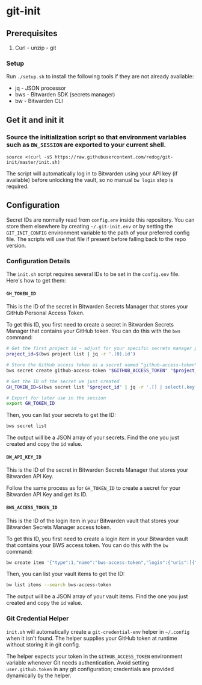 git-init
========

## Prerequisites
  1. Curl - unzip - git

### Setup
Run `./setup.sh` to install the following tools if they are not already available:

  * jq - JSON processor
  * bws - Bitwarden SDK (secrets manager)
  * bw - Bitwarden CLI

## Get it and init it
### Source the initialization script so that environment variables such as `BW_SESSION` are exported to your current shell.

```
source <(curl -sS https://raw.githubusercontent.com/redog/git-init/master/init.sh)
```

The script will automatically log in to Bitwarden using your API key (if available) before unlocking the vault, so no manual `bw login` step is required.

## Configuration

Secret IDs are normally read from `config.env` inside this repository. You can
store them elsewhere by creating `~/.git-init.env` or by setting the
`GIT_INIT_CONFIG` environment variable to the path of your preferred config
file. The scripts will use that file if present before falling back to the repo
version.

### Configuration Details

The `init.sh` script requires several IDs to be set in the `config.env` file. Here's how to get them:

#### `GH_TOKEN_ID`
This is the ID of the secret in Bitwarden Secrets Manager that stores your GitHub Personal Access Token.

To get this ID, you first need to create a secret in Bitwarden Secrets Manager that contains your GitHub token. You can do this with the `bws` command:
```bash
# Get the first project id - adjust for your specific secrets manager project
project_id=$(bws project list | jq -r '.[0].id')

# Store the GitHub access token as a secret named "github-access-token"
bws secret create github-access-token "$GITHUB_ACCESS_TOKEN" "$project_id"

# Get the ID of the secret we just created
GH_TOKEN_ID=$(bws secret list "$project_id" | jq -r '.[] | select(.key == "github-access-token") | .id')

# Export for later use in the session
export GH_TOKEN_ID
```
Then, you can list your secrets to get the ID:
```bash
bws secret list
```
The output will be a JSON array of your secrets. Find the one you just created and copy the `id` value.

#### `BW_API_KEY_ID`
This is the ID of the secret in Bitwarden Secrets Manager that stores your Bitwarden API Key.

Follow the same process as for `GH_TOKEN_ID` to create a secret for your Bitwarden API Key and get its ID.

#### `BWS_ACCESS_TOKEN_ID`
This is the ID of the login item in your Bitwarden vault that stores your Bitwarden Secrets Manager access token.

To get this ID, you first need to create a login item in your Bitwarden vault that contains your BWS access token. You can do this with the `bw` command:
```bash
bw create item '{"type":1,"name":"bws-access-token","login":{"uris":[{"uri":"https://vault.bitwarden.com","match":null}],"username":"bws-access-token","password":"YOUR_BWS_ACCESS_TOKEN"}}'
```
Then, you can list your vault items to get the ID:
```bash
bw list items --search bws-access-token
```
The output will be a JSON array of your vault items. Find the one you just created and copy the `id` value.

### Git Credential Helper

`init.sh` will automatically create a `git-credential-env` helper in
`~/.config` when it isn't found. The helper supplies your GitHub 
token at runtime without storing it in git config. 

The helper expects your token in the `GITHUB_ACCESS_TOKEN` environment variable
whenever Git needs authentication. Avoid setting `user.github.token` in any git
configuration; credentials are provided dynamically by the helper.
